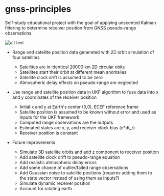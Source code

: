 # gnss-principles
Self-study educational project with the goal of applying unscented Kalman filtering to determine receiver position from GNSS pseudo-range observations.

![alt text](https://github.com/astroquest/gnss-principles/blob/main/results.png?raw=true)

- Range and satellite position data generated with 2D orbit simulation of four satellites
  -  Satellites are in identical 20000 km 2D circular obits
  -  Satellites start their orbit at different mean anomalies
  -  Satellite clock drift is assumed to be zero
  -  Atmospheric delay effects on pseudo-range are neglected

- Use range and satellite position data in UKF algorithm to fuse data into x and y coordinates of the receiver position
  - Initial x and y at Earth's center (0,0), ECEF reference frame
  - Satellite position is assumed to be known without error and used as inputs for the UKF framework
  - Computed range observations are the outputs
  - Estimated states are x, y, and receiver clock bias (c*dt_r)
  - Receiver position is constant
 
- Future improvements
  - Simulate 3D satellite orbits and add z component to receiver position
  - Add satellite clock drift to pseudo-range equation
  - Add realistic atmospheric delay errors
  - Add some chance of outlier/failed range observations
  - Add Gaussian noise to satellite positions (requires adding them to the state vector instead of using them as inputs?)
  - Simulate dynamic receiver position
  - Account for rotating earth

